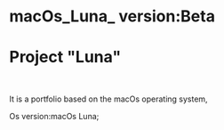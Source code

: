 # macOs_Luna_ version:Beta

<h1>Project "Luna"</h1>
<br/>
<p>It is a portfolio based on the macOs operating system,</p>
<p>Os version:macOs Luna;</p>




